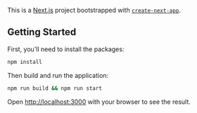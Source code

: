 This is a [Next.js](https://nextjs.org/) project bootstrapped with [`create-next-app`](https://github.com/vercel/next.js/tree/canary/packages/create-next-app).

## Getting Started

First, you'll need to install the packages:

```bash
npm install
```

Then build and run the application:

```bash
npm run build && npm run start
```

Open [http://localhost:3000](http://localhost:3000) with your browser to see the result.

